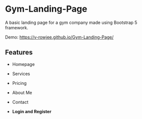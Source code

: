 # Gym-Landing-Page

A basic landing page for a gym company made using Bootstrap 5 framework. 

Demo: https://v-rowjee.github.io/Gym-Landing-Page/

## Features

* Homepage

* Services

* Pricing

* About Me

* Contact

* __Login and Register__


